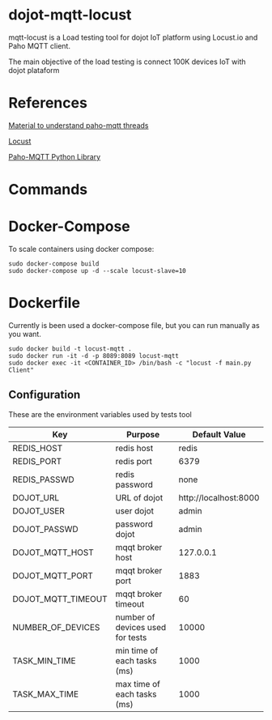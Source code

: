 # dojot-mqtt-locust
mqtt-locust is a Load testing tool for dojot IoT platform using Locust.io and Paho MQTT client.

The main objective of the load testing is connect 100K devices IoT with dojot plataform

# References
[Material to understand paho-mqtt threads](http://www.steves-internet-guide.com/loop-python-mqtt-client/)

[Locust]( https://locust.io/)

[Paho-MQTT Python Library](https://pypi.org/project/paho-mqtt/)

# Commands

# Docker-Compose

To scale containers using docker compose:

```shell
sudo docker-compose build
sudo docker-compose up -d --scale locust-slave=10
```

# Dockerfile

Currently is been used a docker-compose file, but you can run manually as you want.

```shell
sudo docker build -t locust-mqtt .
sudo docker run -it -d -p 8089:8089 locust-mqtt
sudo docker exec -it <CONTAINER_ID> /bin/bash -c "locust -f main.py Client"
```

## Configuration

These are the environment variables used by tests tool

Key                     | Purpose                                                       | Default Value
----------------------- | --------------------------------------------------------------| --------------
REDIS_HOST              | redis host                                                    | redis
REDIS_PORT              | redis port                                                    | 6379
REDIS_PASSWD            | redis password                                                | none
DOJOT_URL               | URL of dojot                                                  | http://localhost:8000
DOJOT_USER              | user dojot                                                    | admin
DOJOT_PASSWD            | password dojot                                                | admin
DOJOT_MQTT_HOST         | mqqt broker host                                              | 127.0.0.1
DOJOT_MQTT_PORT         | mqqt broker port                                              | 1883
DOJOT_MQTT_TIMEOUT      | mqqt broker timeout                                           | 60
NUMBER_OF_DEVICES       | number of devices used for tests                              | 10000
TASK_MIN_TIME           | min time of each tasks (ms)                                   | 1000
TASK_MAX_TIME           | max time of each tasks (ms)                                   | 1000